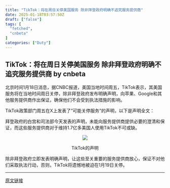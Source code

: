 ```yaml
---
title: "TikTok：将在周日关停美国服务 除非拜登政府明确不追究服务提供商"
date: 2025-01-18T03:57:50Z
draft: ["false"]
tags: [
  "fetched",
  "cnbeta"
]
categories: ["Duty"]
---
```

TikTok：将在周日关停美国服务 除非拜登政府明确不追究服务提供商 by cnbeta
------
<div style="margin-top:10px" class="content" id="artibody"><p>北京时间1月18日消息，据CNBC报道，美国当地时间周五，TikTok表示，其美国服务将在当地时间周日关停，除非拜登政府发布明确声明，向苹果、Google和其他服务提供商作出保证，确保他们不会受到执法措施的影响。</p><div class="article-global"></div><p>TikTok政策部门周五在X上发表了“可能关停服务”的声明，以下是声明全文：</p><p>拜登政府的白宫和司法部今天发表的声明，未能向服务提供商提供必要的澄清和保证，而这些服务提供商对于维持1.7亿多美国人使用TikTok不可或缺。</p><p style="text-align: center;"><img src="https://static.cnbetacdn.com/article/2025/0118/e8d71b4ad7d6dc7.webp"><br></p><p style="text-align: center;">TikTok的声明</p><p>除非拜登政府立即发表明确声明，让这些至关重要的服务提供商放心，保证不对他们采取执法行动，否则，TikTok将遗憾地被迫在1月19日关停。</p></div>  
<hr>
<a href="https://m.cnbeta.com.tw/wap/view/1472040.htm",target="_blank" rel="noopener noreferrer">原文链接</a>
